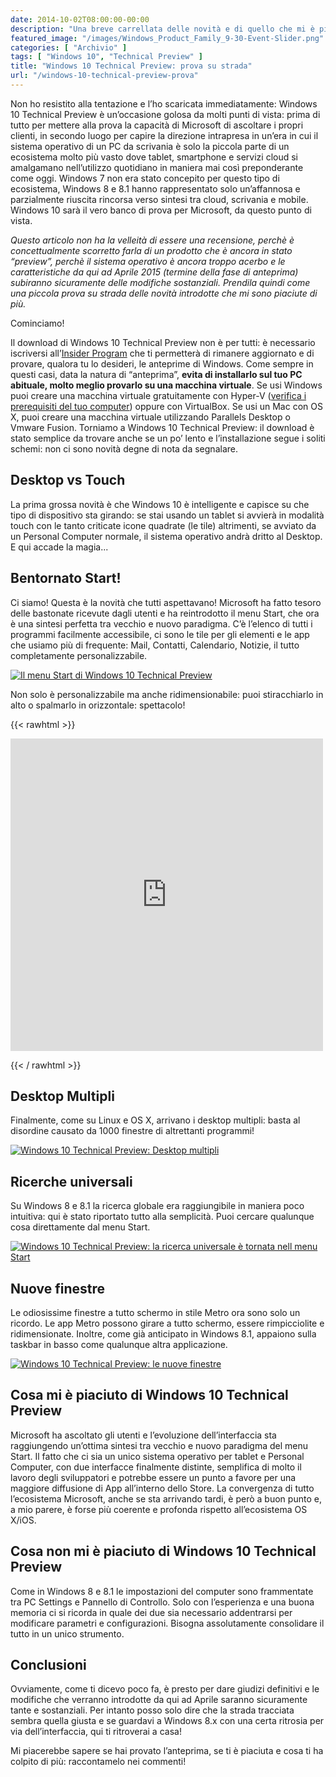 ```yaml
---
date: 2014-10-02T08:00:00-00:00
description: "Una breve carrellata delle novità e di quello che mi è piaciuto in questa Windows 10 Technical Preview, l'anteprima del nuovo OS di Microsoft."
featured_image: "/images/Windows_Product_Family_9-30-Event-Slider.png"
categories: [ "Archivio" ]
tags: [ "Windows 10", "Technical Preview" ]
title: "Windows 10 Technical Preview: prova su strada"
url: "/windows-10-technical-preview-prova"
---
```

Non ho resistito alla tentazione e l’ho scaricata immediatamente: Windows 10 Technical Preview è un’occasione golosa da molti punti di vista: prima di tutto per mettere alla prova la capacità di Microsoft di ascoltare i propri clienti, in secondo luogo per capire la direzione intrapresa in un’era in cui il sistema operativo di un PC da scrivania è solo la piccola parte di un ecosistema molto più vasto dove tablet, smartphone e servizi cloud si amalgamano nell’utilizzo quotidiano in maniera mai così preponderante come oggi. Windows 7 non era stato concepito per questo tipo di ecosistema, Windows 8 e 8.1 hanno rappresentato solo un’affannosa e parzialmente riuscita rincorsa verso sintesi tra cloud, scrivania e mobile. Windows 10 sarà il vero banco di prova per Microsoft, da questo punto di vista.

*Questo articolo non ha la velleità di essere una recensione, perchè è concettualmente scorretto farla di un prodotto che è ancora in stato “preview”, perchè il sistema operativo è ancora troppo acerbo e le caratteristiche da qui ad Aprile 2015 (termine della fase di anteprima) subiranno sicuramente delle modifiche sostanziali.*
*Prendila quindi come una piccola prova su strada delle novità introdotte che mi sono piaciute di più.* 

Cominciamo!

Il download di Windows 10 Technical Preview non è per tutti: è necessario iscriversi all’[Insider Program](http://windows.microsoft.com/en-us/windows/preview) che ti permetterà di rimanere aggiornato e di provare, qualora tu lo desideri, le anteprime di Windows. Come sempre in questi casi, data la natura di “anteprima”, **evita di installarlo sul tuo PC abituale, molto meglio provarlo su una macchina virtuale**. Se usi Windows puoi creare una macchina virtuale gratuitamente con Hyper-V ([verifica i prerequisiti del tuo computer](/verificare-il-supporto-slat-su-windows-8-per-installare-hyper-v/)) oppure con VirtualBox. Se usi un Mac con OS X, puoi creare una macchina virtuale utilizzando Parallels Desktop o Vmware Fusion.
Torniamo a Windows 10 Technical Preview: il download è stato semplice da trovare anche se un po’ lento e l’installazione segue i soliti schemi: non ci sono novità degne di nota da segnalare.

## Desktop vs Touch
La prima grossa novità è che Windows 10 è intelligente e capisce su che tipo di dispositivo sta girando: se stai usando un tablet si avvierà in modalità touch con le tanto criticate icone quadrate (le tile) altrimenti, se avviato da un Personal Computer normale, il sistema operativo andrà dritto al Desktop. E qui accade la magia...

## Bentornato Start!
Ci siamo! Questa è la novità che tutti aspettavano! Microsoft ha fatto tesoro delle bastonate ricevute dagli utenti e ha reintrodotto il menu Start, che ora è una sintesi perfetta tra vecchio e nuovo paradigma.
C’è l’elenco di tutti i programmi facilmente accessibile, ci sono le tile per gli elementi e le app che usiamo più di frequente: Mail, Contatti, Calendario, Notizie, il tutto completamente personalizzabile.

[![Il menu Start di Windows 10 Technical Preview](/images/01-Windows-10-Technical-Preview-Manu-Start.jpg)](/images/01-Windows-10-Technical-Preview-Manu-Start.jpg)

Non solo è personalizzabile ma anche ridimensionabile: puoi stiracchiarlo in alto o spalmarlo in orizzontale: spettacolo!

{{< rawhtml >}}
  <p class="tc">
    <iframe loading="lazy" class="vine-embed pinged loaded in-view" src="https://vine.co/v/OmAeMXhQ9Xx/embed/simple" width="500" height="500" frameborder="0"></iframe><script async src="//platform.vine.co/static/scripts/embed.js" async="" charset="utf-8"></script>
  </p>
{{< / rawhtml >}}

## Desktop Multipli
Finalmente, come su Linux e OS X, arrivano i desktop multipli: basta al disordine causato da 1000 finestre di altrettanti programmi!

[![Windows 10 Technical Preview: Desktop multipli](/images/02-Windows-10-Technical-Preview-Desktop-Multipli.jpg)](/images/02-Windows-10-Technical-Preview-Desktop-Multipli.jpg)

## Ricerche universali
Su Windows 8 e 8.1 la ricerca globale era raggiungibile in maniera poco intuitiva: qui è stato riportato tutto alla semplicità. Puoi cercare qualunque cosa direttamente dal menu Start.

[![Windows 10 Technical Preview: la ricerca universale è tornata nell menu Start](/images/03-Windows-10-Technical-Preview-Ricerca-Universale.jpg)](/images/03-Windows-10-Technical-Preview-Ricerca-Universale.jpg)

## Nuove finestre
Le odiosissime finestre a tutto schermo in stile Metro ora sono solo un ricordo. Le app Metro possono girare a tutto schermo, essere rimpicciolite e ridimensionate. Inoltre, come già anticipato in Windows 8.1, appaiono sulla taskbar in basso come qualunque altra applicazione.

[![Windows 10 Technical Preview: le nuove finestre](/images/04-Windows-10-Technical-Preview-Nuove-Finestre.jpg)](/images/04-Windows-10-Technical-Preview-Nuove-Finestre.jpg)

## Cosa mi è piaciuto di Windows 10 Technical Preview
Microsoft ha ascoltato gli utenti e l’evoluzione dell’interfaccia sta raggiungendo un’ottima sintesi tra vecchio e nuovo paradigma del menu Start.
Il fatto che ci sia un unico sistema operativo per tablet e Personal Computer, con due interfacce finalmente distinte, semplifica di molto il lavoro degli sviluppatori e potrebbe essere un punto a favore per una maggiore diffusione di App all’interno dello Store. La convergenza di tutto l’ecosistema Microsoft, anche se sta arrivando tardi, è però a buon punto e, a mio parere, è forse più coerente e profonda rispetto all’ecosistema OS X/iOS.

## Cosa non mi è piaciuto di Windows 10 Technical Preview
Come in Windows 8 e 8.1 le impostazioni del computer sono frammentate tra PC Settings e Pannello di Controllo. Solo con l’esperienza e una buona memoria ci si ricorda in quale dei due sia necessario addentrarsi per modificare parametri e configurazioni. Bisogna assolutamente consolidare il tutto in un unico strumento.

## Conclusioni
Ovviamente, come ti dicevo poco fa, è presto per dare giudizi definitivi e le modifiche che verranno introdotte da qui ad Aprile saranno sicuramente tante e sostanziali. Per intanto posso solo dire che la strada tracciata sembra quella giusta e se guardavi a Windows 8.x con una certa ritrosia per via dell’interfaccia, qui ti ritroverai a casa!

Mi piacerebbe sapere se hai provato l’anteprima, se ti è piaciuta e cosa ti ha colpito di più: raccontamelo nei commenti!